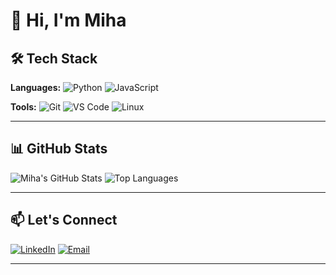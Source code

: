 # 👋 Hi, I'm Miha

## 🛠️ Tech Stack

**Languages:**
![Python](https://img.shields.io/badge/Python-3776AB?style=flat&logo=python&logoColor=white)
![JavaScript](https://img.shields.io/badge/JavaScript-F7DF1E?style=flat&logo=javascript&logoColor=black)

**Tools:**
![Git](https://img.shields.io/badge/Git-F05032?style=flat&logo=git&logoColor=white)
![VS Code](https://img.shields.io/badge/VS_Code-007ACC?style=flat&logo=visual-studio-code&logoColor=white)
![Linux](https://img.shields.io/badge/Linux-FCC624?style=flat&logo=linux&logoColor=black)

---

## 📊 GitHub Stats

![Miha's GitHub Stats](https://github-readme-stats.vercel.app/api?username=MihaMlin&show_icons=true&theme=default)
![Top Languages](https://github-readme-stats.vercel.app/api/top-langs/?username=MihaMlin&layout=compact&theme=default)

---

## 📫 Let's Connect

[![LinkedIn](https://img.shields.io/badge/LinkedIn-0077B5?style=flat&logo=linkedin&logoColor=white)](https://linkedin.com/in/miha-mlinaric)
[![Email](https://img.shields.io/badge/Email-D14836?style=flat&logo=gmail&logoColor=white)](mailto:mlinmiha@gmail.com)

---
